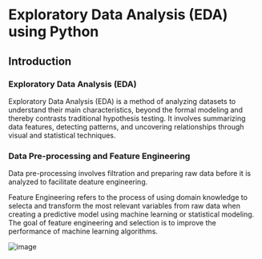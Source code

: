 # Exploratory Data Analysis (EDA) using Python

## Introduction 

### Exploratory Data Analysis (EDA) 
Exploratory Data Analysis (EDA) is a method of analyzing datasets to understand their main characteristics, beyond the formal modeling and thereby contrasts traditional hypothesis testing. 
It involves summarizing data features, detecting patterns, and uncovering relationships through visual and 
statistical techniques. 

### Data Pre-processing and Feature Engineering
Data pre-processing involves filtration and preparing raw data before it is analyzed to facilitate deature engineering. 

Feature Engineering refers to the process of using domain knowledge to selecta and transform the most relevant variables from raw data when creating a predictive model using machine learning or statistical modeling. The goal of feature engineering and selection is to improve the performance of machine learning algorithms.

![image](https://github.com/JaimeRosique/ComputerScience/assets/118359274/a88195a7-eadb-4350-812f-f1ed234794ca)

